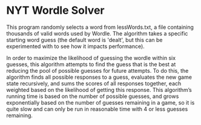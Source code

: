 # NYT Wordle Solver

This program randomly selects a word from lessWords.txt, a file containing thousands of
valid words used by Wordle. The algorithm takes a specific starting word guess (the
default word is 'dealt', but this can be experimented with to see how it impacts
performance).

In order to maximize the likelihood of guessing the wordle within six guesses, this 
algorithm attempts to find the guess that is the best at reducing the pool of possible 
guesses for future attempts. To do this, the algorithm finds all possible responses to a 
guess, evaluates the new game state recursively, and sums the scores of all responses 
together, each weighted based on the likelihood of getting this response. This
algorithm’s running time is based on the number of possible guesses, and grows 
exponentially based on the number of guesses remaining in a game, so it is quite slow 
and can only be run in reasonable time with 4 or less guesses remaining.